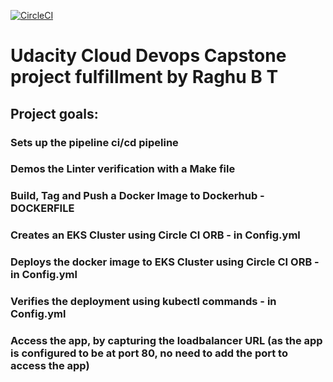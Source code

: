 
[![CircleCI](https://dl.circleci.com/status-badge/img/gh/rbtadikonda/rbtdevopscapstone/tree/main.svg?style=svg)](https://dl.circleci.com/status-badge/redirect/gh/rbtadikonda/rbtdevopscapstone/tree/main)

# Udacity Cloud Devops Capstone project fulfillment by Raghu B T

## Project goals:

  ### Sets up the pipeline ci/cd pipeline
  ### Demos the Linter verification with a Make file
  ### Build, Tag and Push a Docker Image to Dockerhub - DOCKERFILE
  ### Creates an EKS Cluster using Circle CI ORB - in Config.yml
  ### Deploys the docker image to EKS Cluster using Circle CI ORB - in Config.yml
  ### Verifies the deployment using kubectl commands - in Config.yml
  ### Access the app, by capturing the loadbalancer URL (as the app is configured to be at port 80, no need to add the port to access the app)

